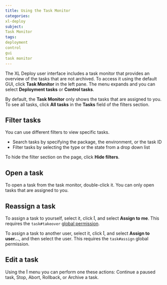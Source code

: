 ```yaml
---
title: Using the Task Monitor
categories:
xl-deploy
subject:
Task Monitor
tags:
deployment
control
gui
task monitor
---
```


The XL Deploy user interface includes a task monitor that provides an overview of the tasks that are not archived. To access it using the default GUI, click **Task Monitor** in the left pane. The menu expands and you can select **Deployment tasks** or **Control tasks**.

By default, the **Task Monitor** only shows the tasks that are assigned to you. To see all tasks, click **All tasks** in the **Tasks** field of the filters section.

## Filter tasks

You can use different filters to view specific tasks.
* Search tasks by specifying the package, the environment, or the task ID
* Filter tasks by selecting the type or the state from a drop down list

To hide the filter section on the page, click **Hide filters**.

## Open a task

To open a task from the task monitor, double-click it. You can only open tasks that are assigned to you.

## Reassign a task

To assign a task to yourself, select it, click ![Edit task](/images/menu_three_dots.png), and select **Assign to me**. This requires the `task#takeover` [global permission](/xl-deploy/concept/roles-and-permissions-in-xl-deploy.html#global-permissions).

To assign a task to another user, select it, click ![Edit task](/images/menu_three_dots.png), and select **Assign to user...**, and then select the user. This requires the `task#assign` global permission.

## Edit a task

Using the ![Edit task](/images/menu_three_dots.png) menu you can perform one these actions: Continue a paused task, Stop, Abort, Rollback, or Archive a task.
